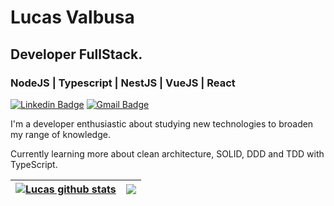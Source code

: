 # Lucas Valbusa

## Developer FullStack.

### NodeJS | Typescript | NestJS | VueJS | React

[![Linkedin Badge](https://img.shields.io/badge/-Lucas%20Valbusa-6633cc?style=flat-square&logo=Linkedin&logoColor=white&link=https://www.linkedin.com/in/lucas-valbusa/)](https://www.linkedin.com/in/lucas-valbusa/) 
[![Gmail Badge](https://img.shields.io/badge/-lucasvalbusagit@gmail.com-6633cc?style=flat-square&logo=Gmail&logoColor=white&link=mailto:lucasvalbusagit@gmail.com)](mailto:lucasvalbusagit@gmail.com)

I'm a developer enthusiastic about studying new technologies to broaden my range of knowledge.

Currently learning more about clean architecture, SOLID, DDD and TDD with TypeScript.

| <a href="https://github.com/anuraghazra/github-readme-stats"><img align="center" src="https://github-readme-stats.vercel.app/api?username=LucasValbusaa&show_icons=false&include_all_commits=true&theme=dark&hide_border=true&count_private=true&hide=prs,issues" alt="Lucas github stats" /></a> | <a href="https://github.com/anuraghazra/github-readme-stats"><img align="center" src="https://github-readme-stats.vercel.app/api/top-langs/?username=LucasValbusaa&layout=compact&theme=dark&hide_border=true&langs_count=20" /></a> |
| ------------- | ------------- |
